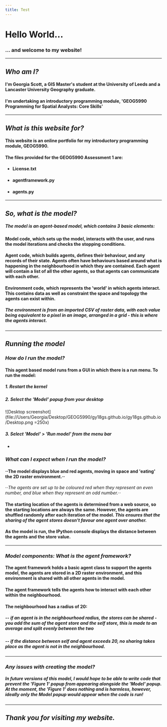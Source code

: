 ```yaml
---
title: Test
---
```



# Hello World...

### ... and welcome to my website!

---

## *Who am I?*
#### I'm Georgia Scott, a GIS Master's student at the University of Leeds and a Lancaster University Geography graduate.
#### I'm undertaking an introductory programming module, 'GEOG5990 Programming for Spatial Analysts: Core Skills'

---

## *What is this website for?*
#### This website is an online portfolio for my introductory programming module, GEOG5990.

#### The files provided for the GEOG5990 Assessment 1 are:
* #### License.txt
* #### agentframework.py
* #### agents.py

---

## *So, what is the model?*
##### The model is an agent-based model, which contains 3 basic elements:
#### **Model** code, which sets up the model, interacts with the user, and runs the model iterations and checks the stopping conditions.
#### **Agent** code, which builds agents, defines their behaviour, and any records of their state. Agents often have behaviours based around what is happening in the neighbourhood in which they are contained. Each agent will contain a list of all the other agents, so that agents can communicate with each other.
#### **Environment** code, which represents the 'world' in which agents interact. This contains data as well as constraint the space and topology the agents can exist within.
##### The **environment** is from an imported CSV of raster data, with each value being equivalent to a pixel in an image, arranged in a grid - this is where the agents interact.

---
## *Running the model*
### *How do I run the model?*
#### This agent based model runs from a GUI in which there is a run menu. To run the model:
##### 1. Restart the kernel
##### 2. Select the 'Model' popup from your desktop
![Desktop screenshot](file://Users/Georgia/Desktop/GEOG5990/gy18gs.github.io/gy18gs.github.io/Desktop.png =250x)
##### 3. Select 'Model' > 'Run model' from the menu bar
*
### *What can I expect when I run the model?*
#### ⋅⋅The model displays blue and red agents, moving in space and 'eating' the 2D raster environment.⋅⋅
⋅⋅*The agents are set up to be coloured red when they represent an even number, and blue when they represent an odd number.*⋅⋅
#### The starting location of the agents is determined from a web source, so the starting locations are always the same. However, the agents are shuffled randomly after each iteration of the model. *This ensures that the sharing of the agent stores doesn't favour one agent over another.*
#### As the model is run, the IPython console displays the distance between the agents and the store value.

---

### *Model components: What is the agent framework?*
#### The **agent framework** holds a basic agent class to support the agents model, the agents are stored in a **2D raster environment**, and this environment is shared with all other agents in the model.
#### The agent framework tells the agents how to interact with each other within the **neighbourhood**.
#### The neighbourhood has a radius of 20:
##### -- if an agent is in the neighbourhood radius, the stores can be shared - you add the sum of the agent store and the self store, this is made to an average and split evenly between the two
##### -- if the distance between self and agent exceeds 20, no sharing takes place as the agent is not in the neighbourhood.

---
### *Any issues with creating the model?*
##### In future versions of this model, I would hope to be able to write code that prevent the 'Figure 1' popup from appearing alongside the 'Model' popup. At the moment, the 'Figure 1' does nothing and is harmless, however, ideally only the Model popup would appear when the code is run!

---
## *Thank you for visiting my website.*



